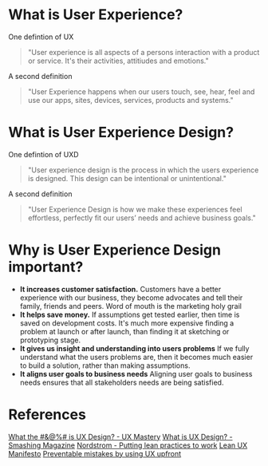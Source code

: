<!-- TITLE:What is User Experience? -->

# What is User Experience?
One defintion of UX 
>  "User experience is all aspects of a persons interaction with a product or service. It's their activities, attitiudes and emotions."

A second definition
> "User Experience happens when our users touch, see, hear, feel and use our apps, sites, devices, services, products and systems."


# What is User Experience Design?
One defintion of UXD
> "User experience design is the process in which the users experience is designed. This design can be intentional or unintentional."

A second definition
> "User Experience Design is how we make these experiences feel effortless, perfectly fit our users’ needs and achieve business goals."


# Why is User Experience Design important?
* **It increases customer satisfaction.** Customers have a better experience with our business, they become advocates and tell their family, friends and peers. Word of mouth is the marketing holy grail
* **It helps save money.** If assumptions get tested earlier, then time is saved on development costs. It's much more expensive finding a problem at launch or after launch, than finding it at sketching or prototyping stage.
* **It gives us insight and understanding into users problems** If we fully understand what the users problems are, then it becomes much easier to build a solution, rather than making assumptions.
* **It aligns user goals to business needs** Aligning user goals to business needs ensures that all stakeholders needs are being satisfied.


# References
[What the #&@%# is UX Design? - UX Mastery](https://www.youtube.com/watch?v=Ovj4hFxko7c)
[What is UX Design? - Smashing Magazine](https://www.smashingmagazine.com/2010/10/what-is-user-experience-design-overview-tools-and-resources/)
[Nordstrom - Putting lean practices to work](https://www.youtube.com/watch?v=szr0ezLyQHY)
[Lean UX Manifesto](https://datavizblog.com/2014/04/25/the-lean-ux-manifesto-principle-driven-design/)
[Preventable mistakes by using UX upfront](!/uploads/preventable-mistakes-by-using-ux-upfront.png "Preventable Mistakes By Using Ux Upfront")
